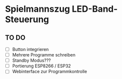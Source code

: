 # Spielmannszug LED-Band-Steuerung

## TO DO
- [ ] Button integrieren
- [ ] Mehrere Programme schreiben
- [ ] Standby Modus???
- [ ] Portierung ESP8266 / ESP32
- [ ] Webinterface zur Programmkontrolle
